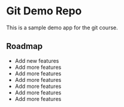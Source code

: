 # Git Demo Repo
This is a sample demo app for the git course.

## Roadmap
* Add new features
* Add more features
* Add more features
* Add more features
* Add more features
* Add more features
* Add more features